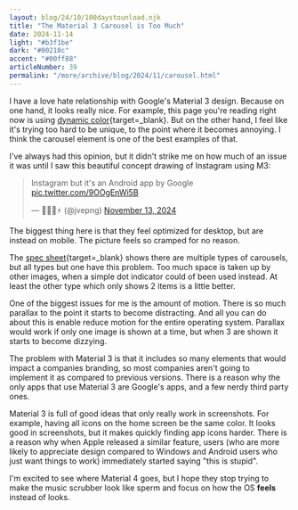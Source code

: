 ```yaml
---
layout: blog/24/10/100daystounload.njk
title: "The Material 3 Carousel is Too Much"
date: 2024-11-14
light: "#b3f1be"
dark: "#00210c"
accent: "#00ff88"
articleNumber: 39
permalink: "/more/archive/blog/2024/11/carousel.html"
---
```

I have a love hate relationship with Google's Material 3 design. Because on one hand, it looks really nice. For example, this page you're reading right now is using [dynamic color](https://m3.material.io/styles/color/dynamic/choosing-a-source){target=_blank}. But on the other hand, I feel like it's trying too hard to be unique, to the point where it becomes annoying. I think the carousel element is one of the best examples of that.

I've always had this opinion, but it didn't strike me on how much of an issue it was until I saw this beautiful concept drawing of Instagram using M3:

<blockquote class="twitter-tweet" data-dnt="true" data-theme="dark"><p lang="en" dir="ltr">Instagram but it&#39;s an Android app by Google <a href="https://t.co/9OOgEnWi5B">pic.twitter.com/9OOgEnWi5B</a></p>&mdash; 👨🏻‍💻⚡ (@jvepng) <a href="https://twitter.com/jvepng/status/1856701562854519020?ref_src=twsrc%5Etfw">November 13, 2024</a></blockquote> <script async src="https://platform.twitter.com/widgets.js" charset="utf-8"></script>

The biggest thing here is that they feel optimized for desktop, but are instead on mobile. The picture feels so cramped for no reason.

The [spec sheet](https://m3.material.io/components/carousel/specs){target=_blank} shows there are multiple types of carousels, but all types but one have this problem. Too much space is taken up by other images, when a simple dot indicator could of been used instead. At least the other type which only shows 2 items is a little better.

One of the biggest issues for me is the amount of motion. There is so much parallax to the point it starts to become distracting. And all you can do about this is enable reduce motion for the entire operating system. Parallax would work if only one image is shown at a time, but when 3 are shown it starts to become dizzying.

The problem with Material 3 is that it includes so many elements that would impact a companies branding, so most companies aren't going to implement it as compared to previous versions. There is a reason why the only apps that use Material 3 are Google's apps, and a few nerdy third party ones.

Material 3 is full of good ideas that only really work in screenshots. For example, having all icons on the home screen be the same color. It looks good in screenshots, but it makes quickly finding app icons harder. There is a reason why when Apple released a similar feature, users (who are more likely to appreciate design compared to Windows and Android users who just want things to work) immediately started saying "this is stupid".

I'm excited to see where Material 4 goes, but I hope they stop trying to make the music scrubber look like sperm and focus on how the OS **feels** instead of looks.